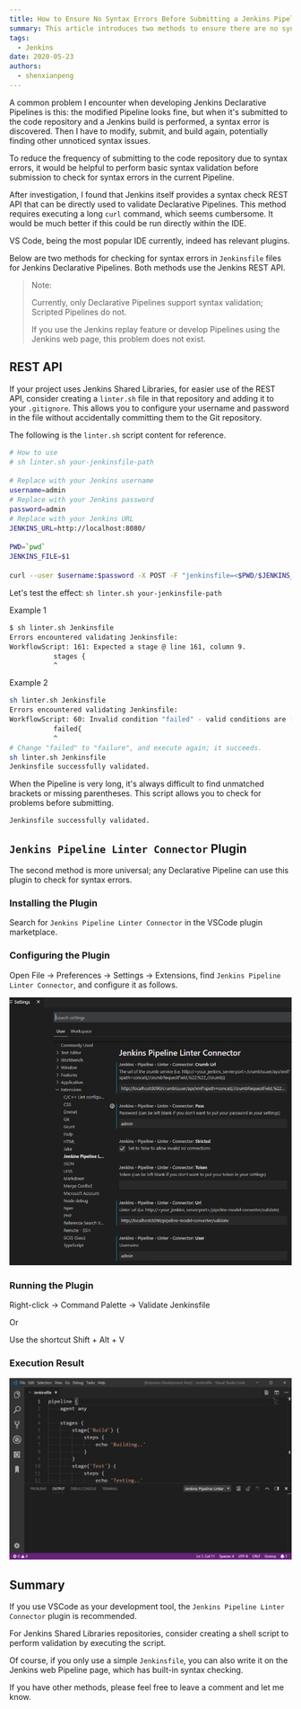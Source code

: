 ```yaml
---
title: How to Ensure No Syntax Errors Before Submitting a Jenkins Pipeline
summary: This article introduces two methods to ensure there are no syntax errors before submitting a Jenkins Pipeline using the REST API for syntax validation and using the VSCode plugin for syntax checking.
tags:
  - Jenkins
date: 2020-05-23
authors:
  - shenxianpeng
---
```


A common problem I encounter when developing Jenkins Declarative Pipelines is this: the modified Pipeline looks fine, but when it's submitted to the code repository and a Jenkins build is performed, a syntax error is discovered.  Then I have to modify, submit, and build again, potentially finding other unnoticed syntax issues.

To reduce the frequency of submitting to the code repository due to syntax errors, it would be helpful to perform basic syntax validation before submission to check for syntax errors in the current Pipeline.

After investigation, I found that Jenkins itself provides a syntax check REST API that can be directly used to validate Declarative Pipelines. This method requires executing a long `curl` command, which seems cumbersome. It would be much better if this could be run directly within the IDE.

VS Code, being the most popular IDE currently, indeed has relevant plugins.

Below are two methods for checking for syntax errors in `Jenkinsfile` files for Jenkins Declarative Pipelines. Both methods use the Jenkins REST API.



> Note:
>
> Currently, only Declarative Pipelines support syntax validation; Scripted Pipelines do not.
>
> If you use the Jenkins replay feature or develop Pipelines using the Jenkins web page, this problem does not exist.

## REST API

If your project uses Jenkins Shared Libraries, for easier use of the REST API, consider creating a `linter.sh` file in that repository and adding it to your `.gitignore`. This allows you to configure your username and password in the file without accidentally committing them to the Git repository.

The following is the `linter.sh` script content for reference.

```sh
# How to use
# sh linter.sh your-jenkinsfile-path

# Replace with your Jenkins username
username=admin
# Replace with your Jenkins password
password=admin
# Replace with your Jenkins URL
JENKINS_URL=http://localhost:8080/

PWD=`pwd`
JENKINS_FILE=$1

curl --user $username:$password -X POST -F "jenkinsfile=<$PWD/$JENKINS_FILE" $JENKINS_URL/pipeline-model-converter/validate
```

Let's test the effect: `sh linter.sh your-jenkinsfile-path`

Example 1

```bash
$ sh linter.sh Jenkinsfile
Errors encountered validating Jenkinsfile:
WorkflowScript: 161: Expected a stage @ line 161, column 9.
           stages {
           ^
```

Example 2

```bash
sh linter.sh Jenkinsfile
Errors encountered validating Jenkinsfile:
WorkflowScript: 60: Invalid condition "failed" - valid conditions are [always, changed, fixed, regression, aborted, success, unsuccessful, unstable, failure, notBuilt, cleanup] @ line 60, column 9.
           failed{
           ^
# Change "failed" to "failure", and execute again; it succeeds.
sh linter.sh Jenkinsfile
Jenkinsfile successfully validated.
```

When the Pipeline is very long, it's always difficult to find unmatched brackets or missing parentheses.  This script allows you to check for problems before submitting.

```sh
Jenkinsfile successfully validated.
```

## `Jenkins Pipeline Linter Connector` Plugin

The second method is more universal; any Declarative Pipeline can use this plugin to check for syntax errors.

### Installing the Plugin

Search for `Jenkins Pipeline Linter Connector` in the VSCode plugin marketplace.

### Configuring the Plugin

Open File -> Preferences -> Settings -> Extensions, find `Jenkins Pipeline Linter Connector`, and configure it as follows.

![Jenkins pipeline linter settings](settings.png)

### Running the Plugin

Right-click -> Command Palette -> Validate Jenkinsfile

Or

Use the shortcut Shift + Alt + V

### Execution Result

![Example 1](example1.gif)

## Summary

If you use VSCode as your development tool, the `Jenkins Pipeline Linter Connector` plugin is recommended.

For Jenkins Shared Libraries repositories, consider creating a shell script to perform validation by executing the script.

Of course, if you only use a simple `Jenkinsfile`, you can also write it on the Jenkins web Pipeline page, which has built-in syntax checking.

If you have other methods, please feel free to leave a comment and let me know.